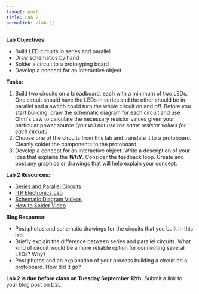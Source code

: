 ```yaml
---
layout: post
title: Lab 2
permalink: /lab-2/
---
```


**Lab Objectives:**

+ Build LED circuits in series and parallel
+ Draw schematics by hand
+ Solder a circuit to a prototyping board
+ Develop a concept for an interactive object

**Tasks:**

1. Build two circuits on a breadboard, each with a minimum of two LEDs. One circuit should have the LEDs in series and the other should be in parallel and a switch could turn the whole circuit on and off. Before you start building, draw the schematic diagram for each circuit and use Ohm's Law to calculate the necessary resistor values given your particular power source *(you will not use the same resistor values for each circuit!)*.
2. Choose one of the circuits from this lab and translate it to a protoboard. Cleanly solder the components to the protoboard.
3. Develop a concept for an interactive object. Write a description of your idea that explains the ***WHY***. Consider the feedback loop. Create and post any graphics or drawings that will help explain your concept.

**Lab 2 Resources:**

+ [Series and Parallel Circuits](https://learn.sparkfun.com/tutorials/series-and-parallel-circuits)
+ [ITP Electronics Lab](https://itp.nyu.edu/physcomp/labs/labs-electronics/electronics/)
+ [Schematic Diagram Videos](https://itp.nyu.edu/physcomp/videos/videos-schematic-diagrams/)
+ [How to Solder Video](https://vimeo.com/107049478)

**Blog Response:**

+ Post photos and schematic drawings for the circuits that you built in this lab.
+ Briefly explain the difference between series and parallel circuits. What kind of circuit would be a more reliable option for connecting several LEDs? Why?
+ Post photos and an explanation of your process building a circuit on a protoboard. How did it go?

**Lab 2 is due before class on Tuesday September 12th.** Submit a link to your blog post on D2L.
